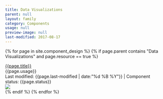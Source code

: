 ```yaml
---
title: Data Visualizations
parent: null
layout: family
category: Components
usage: null
preview-image: null
last-modified: 2017-08-17
---
```


{% for page in site.component_design %}
  {% if page.parent contains "Data Visualizations" and page.resource == true %}
  <div class="component-element">
    <div class="hxRow">
      <div class="hxCol-8">
        <div class="hxRow">
          <div class="hxCol">
            <div class="component-title"><a href="{{site.url}}{{page.url}}.html">{{page.title}}</a></div>
          </div>
        </div>
        <div class="hxRow">
          <div class="hxCol">
            <div class="component-blurb">{{page.usage}}</div>
            <div class="component-status">Last modified: {{page.last-modified | date:"%d %B %Y"}} | Component status: {{page.status}}</div>
          </div>
        </div>
      </div>
      <div class="hxCol-4">
        <div class="hero-image"><img src="{{site.cdn_url}}/img/{{page.preview-image}}"/></div>
      </div>
    </div>
  </div>
  {% endif %}
{% endfor %}
